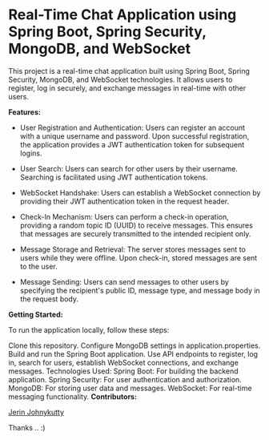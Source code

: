 # Real-Time Chat Application using Spring Boot, Spring Security, MongoDB, and WebSocket

This project is a real-time chat application built using Spring Boot, Spring Security, MongoDB, and WebSocket technologies. It allows users to register, log in securely, and exchange messages in real-time with other users.

**Features:**

* User Registration and Authentication: Users can register an account with a unique username and password. Upon successful registration, the application provides a JWT authentication token for subsequent logins.

* User Search: Users can search for other users by their username. Searching is facilitated using JWT authentication tokens.

* WebSocket Handshake: Users can establish a WebSocket connection by providing their JWT authentication token in the request header.

* Check-In Mechanism: Users can perform a check-in operation, providing a random topic ID (UUID) to receive messages. This ensures that messages are securely transmitted to the intended recipient only.

* Message Storage and Retrieval: The server stores messages sent to users while they were offline. Upon check-in, stored messages are sent to the user.

* Message Sending: Users can send messages to other users by specifying the recipient's public ID, message type, and message body in the request body.

**Getting Started:**

To run the application locally, follow these steps:

Clone this repository.
Configure MongoDB settings in application.properties.
Build and run the Spring Boot application.
Use API endpoints to register, log in, search for users, establish WebSocket connections, and exchange messages.
Technologies Used:
Spring Boot: For building the backend application.
Spring Security: For user authentication and authorization.
MongoDB: For storing user data and messages.
WebSocket: For real-time messaging functionality.
**Contributors:**

[Jerin Johnykutty](https://github.com/J3rryCodes)

Thanks .. :)
